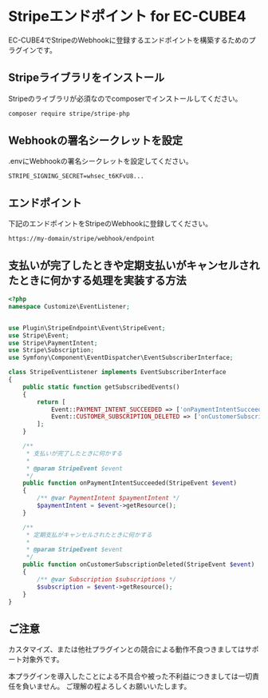 # Stripeエンドポイント for EC-CUBE4

EC-CUBE4でStripeのWebhookに登録するエンドポイントを構築するためのプラグインです。

## Stripeライブラリをインストール

Stripeのライブラリが必須なのでcomposerでインストールしてください。

```bash
composer require stripe/stripe-php
```

## Webhookの署名シークレットを設定

.envにWebhookの署名シークレットを設定してください。

```text
STRIPE_SIGNING_SECRET=whsec_t6KFvU8...
```

## エンドポイント

下記のエンドポイントをStripeのWebhookに登録してください。

```text
https://my-domain/stripe/webhook/endpoint
```

## 支払いが完了したときや定期支払いがキャンセルされたときに何かする処理を実装する方法

```php
<?php
namespace Customize\EventListener;


use Plugin\StripeEndpoint\Event\StripeEvent;
use Stripe\Event;
use Stripe\PaymentIntent;
use Stripe\Subscription;
use Symfony\Component\EventDispatcher\EventSubscriberInterface;

class StripeEventListener implements EventSubscriberInterface
{
    public static function getSubscribedEvents()
    {
        return [
            Event::PAYMENT_INTENT_SUCCEEDED => ['onPaymentIntentSucceeded'],
            Event::CUSTOMER_SUBSCRIPTION_DELETED => ['onCustomerSubscriptionDeleted']
        ];
    }

    /**
     * 支払いが完了したときに何かする
     *
     * @param StripeEvent $event
     */
    public function onPaymentIntentSucceeded(StripeEvent $event)
    {
        /** @var PaymentIntent $paymentIntent */
        $paymentIntent = $event->getResource();
    }

    /**
     * 定期支払がキャンセルされたときに何かする
     *
     * @param StripeEvent $event
     */
    public function onCustomerSubscriptionDeleted(StripeEvent $event)
    {
        /** @var Subscription $subscriptions */
        $subscription = $event->getResource();
    }
}

```

## ご注意

カスタマイズ、または他社プラグインとの競合による動作不良つきましてはサポート対象外です。

本プラグインを導入したことによる不具合や被った不利益につきましては一切責任を負いません。 ご理解の程よろしくお願いいたします。
